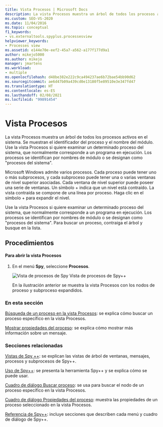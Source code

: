 ```yaml
---
title: Vista Procesos | Microsoft Docs
description: La vista Procesos muestra un árbol de todos los procesos activos en el sistema. Obtenga información sobre su contenido y sus usos, y haga clic en los vínculos a información adicional.
ms.custom: SEO-VS-2020
ms.date: 11/04/2016
ms.topic: conceptual
f1_keywords:
- vs.externaltools.spyplus.processesview
helpviewer_keywords:
- Processes view
ms.assetid: e144e70e-eef2-45a7-a562-a177f177d9a1
author: mikejo5000
ms.author: mikejo
manager: jmartens
ms.workload:
- multiple
ms.openlocfilehash: d48be382e222c9ca494237ae6b72bae54bb90d62
ms.sourcegitcommit: ae6d47b09a439cd0e13180f5e89510e3e347fd47
ms.translationtype: HT
ms.contentlocale: es-ES
ms.lasthandoff: 02/08/2021
ms.locfileid: "99891454"
---
```

# <a name="processes-view"></a>Vista Procesos
La vista Procesos muestra un árbol de todos los procesos activos en el sistema. Se muestran el identificador del proceso y el nombre del módulo. Use la vista Procesos si quiere examinar un determinado proceso del sistema, que normalmente corresponde a un programa en ejecución. Los procesos se identifican por nombres de módulo o se designan como "procesos del sistema".

 Microsoft Windows admite varios procesos. Cada proceso puede tener uno o más subprocesos, y cada subproceso puede tener una o varias ventanas de nivel superior asociadas. Cada ventana de nivel superior puede poseer una serie de ventanas. Un símbolo + indica que un nivel está contraído. La vista contraída se compone de una línea por proceso. Haga clic en el símbolo + para expandir el nivel.

 Use la vista Procesos si quiere examinar un determinado proceso del sistema, que normalmente corresponde a un programa en ejecución. Los procesos se identifican por nombres de módulo o se designan como "procesos del sistema". Para buscar un proceso, contraiga el árbol y busque en la lista.

## <a name="procedures"></a>Procedimientos

#### <a name="to-open-the-processes-view"></a>Para abrir la vista Procesos

1. En el menú **Spy**, seleccione **Procesos**.

   ![Vista de procesos de Spy](../debugger/media/spy--_processes.png "Spy++_Processes") Vista de procesos de Spy++

   En la ilustración anterior se muestra la vista Procesos con los nodos de proceso y subproceso expandidos.

### <a name="in-this-section"></a>En esta sección
 [Búsqueda de un proceso en la vista Procesos](../debugger/how-to-search-for-a-process-in-processes-view.md): se explica cómo buscar un proceso específico en la vista Procesos.

 [Mostrar propiedades del proceso](../debugger/how-to-display-process-properties.md): se explica cómo mostrar más información sobre un mensaje.

### <a name="related-sections"></a>Secciones relacionadas
 [Vistas de Spy ++](../debugger/spy-increment-views.md): se explican las vistas de árbol de ventanas, mensajes, procesos y subprocesos de Spy++.

 [Uso de Spy++](../debugger/using-spy-increment.md): se presenta la herramienta Spy++ y se explica cómo se puede usar.

 [Cuadro de diálogo Buscar proceso](../debugger/process-search-dialog-box.md): se usa para buscar el nodo de un proceso específico en la vista Procesos.

 [Cuadro de diálogo Propiedades del proceso](../debugger/process-properties-dialog-box.md): muestra las propiedades de un proceso seleccionado en la vista Procesos.

 [Referencia de Spy++](../debugger/spy-increment-reference.md): incluye secciones que describen cada menú y cuadro de diálogo de Spy++.